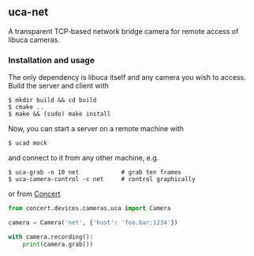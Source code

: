 ## uca-net

A transparent TCP-based network bridge camera for remote access of libuca
cameras.

### Installation and usage

The only dependency is libuca itself and any camera you wish to access. Build
the server and client with

    $ mkdir build && cd build
    $ cmake ..
    $ make && (sudo) make install

Now, you can start a server on a remote machine with

    $ ucad mock

and connect to it from any other machine, e.g.

    $ uca-grab -n 10 net            # grab ten frames
    $ uca-camera-control -c net     # control graphically

or from [Concert](https://github.com/ufo-kit/concert)

```python
from concert.devices.cameras.uca import Camera

camera = Camera('net', {'host': 'foo.bar:1234'})

with camera.recording():
    print(camera.grab())
```
